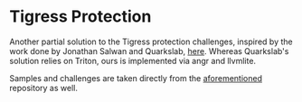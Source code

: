 Tigress Protection
==================

Another partial solution to the Tigress protection challenges, inspired by the work done
by Jonathan Salwan and Quarkslab, [here][Quarkslab]. Whereas Quarkslab's solution relies
on Triton, ours is implemented via angr and llvmlite.

Samples and challenges are taken directly from the [aforementioned][Quarkslab] repository
as well.

[Quarkslab]: https://github.com/JonathanSalwan/Tigress_protection
